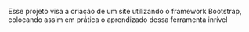 Esse projeto visa a criação de um site utilizando o framework Bootstrap, colocando assim em prática o aprendizado dessa ferramenta inrível